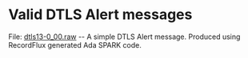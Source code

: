 # Valid DTLS Alert messages

File: [dtls13-0_00.raw](dtls13-0_00.raw) -- A simple DTLS Alert message. Produced using RecordFlux generated Ada SPARK code.